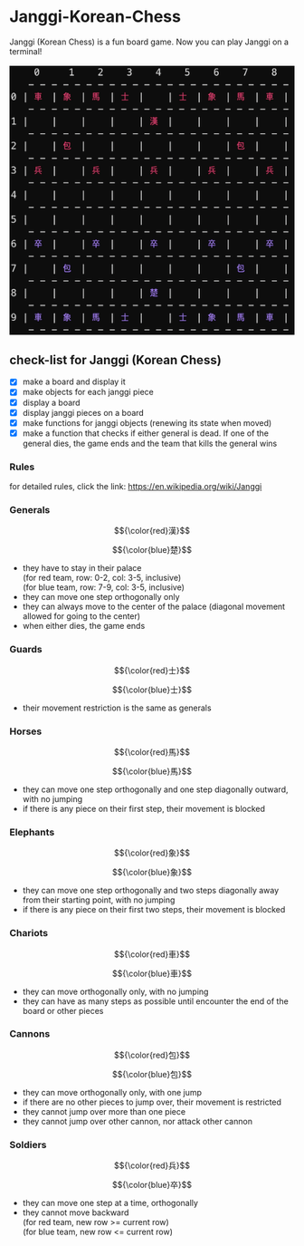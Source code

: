 # Janggi-Korean-Chess
Janggi (Korean Chess) is a fun board game. Now you can play Janggi on a terminal!
<br />
<br />
![alt text](https://github.com/j-baek/Janggi-Korean-Chess/blob/main/janggi.png)


## check-list for Janggi (Korean Chess)
- [X] make a board and display it 
- [X] make objects for each janggi piece
- [X] display a board
- [X] display janggi pieces on a board
- [X] make functions for janggi objects (renewing its state when moved)
- [X] make a function that checks if either general is dead. If one of the general dies, the game ends and the team that kills the general wins

### Rules
for detailed rules, click the link: https://en.wikipedia.org/wiki/Janggi
<br />

### Generals 
$${\color{red}漢}$$

$${\color{blue}楚}$$
- they have to stay in their palace
  <br />
  (for red team, row: 0-2, col: 3-5, inclusive)
  <br />
  (for blue team, row: 7-9, col: 3-5, inclusive)
- they can move one step orthogonally only
- they can always move to the center of the palace (diagonal movement allowed for going to the center)
- when either dies, the game ends

### Guards

$${\color{red}士}$$

$${\color{blue}士}$$
- their movement restriction is the same as generals

### Horses
$${\color{red}馬}$$

$${\color{blue}馬}$$
- they can move one step orthogonally and one step diagonally outward, with no jumping
- if there is any piece on their first step, their movement is blocked

### Elephants
$${\color{red}象}$$

$${\color{blue}象}$$
- they can move one step orthogonally and two steps diagonally away from their starting point, with no jumping
- if there is any piece on their first two steps, their movement is blocked

### Chariots
$${\color{red}車}$$

$${\color{blue}車}$$
- they can move orthogonally only, with no jumping
- they can have as many steps as possible until encounter the end of the board or other pieces

### Cannons
$${\color{red}包}$$

$${\color{blue}包}$$
- they can move orthogonally only, with one jump
- if there are no other pieces to jump over, their movement is restricted
- they cannot jump over more than one piece
- they cannot jump over other cannon, nor attack other cannon

### Soldiers
$${\color{red}兵}$$

$${\color{blue}卒}$$
- they can move one step at a time, orthogonally
- they cannot move backward
  <br />
  (for red team, new row >= current row)
  <br />
  (for blue team, new row <= current row)
